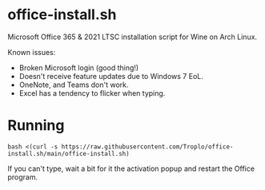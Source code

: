 # office-install.sh
Microsoft Office 365 &amp; 2021 LTSC installation script for Wine on Arch Linux.

Known issues:
- Broken Microsoft login (good thing!)
- Doesn't receive feature updates due to Windows 7 EoL.
- OneNote, and Teams don't work.
- Excel has a tendency to flicker when typing.

# Running
```
bash <(curl -s https://raw.githubusercontent.com/Troplo/office-install.sh/main/office-install.sh)
```

If you can't type, wait a bit for it the activation popup and restart the Office program.
